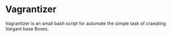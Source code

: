 Vagrantizer
===========

Vagrantizer is an small bash script for automate the simple task of craeating Vargant base Boxes.
